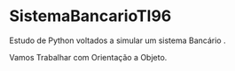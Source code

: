 # SistemaBancarioTI96
Estudo de Python voltados a simular um sistema Bancário .

Vamos Trabalhar com Orientação a Objeto. 
